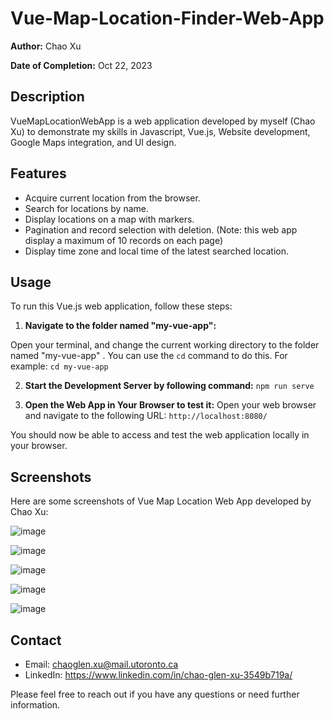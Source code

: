 # Vue-Map-Location-Finder-Web-App

**Author:** Chao Xu

**Date of Completion:** Oct 22, 2023

## Description

VueMapLocationWebApp is a web application developed by myself (Chao Xu) to demonstrate my skills in Javascript, Vue.js, Website development, Google Maps integration, and UI design.


## Features

- Acquire current location from the browser.
- Search for locations by name.
- Display locations on a map with markers.
- Pagination and record selection with deletion. (Note: this web app display a maximum of 10 records on each page)
- Display time zone and local time of the latest searched location.

## Usage

To run this Vue.js web application, follow these steps:

1. **Navigate to the folder named "my-vue-app":**
 
 Open your terminal, and change the current working directory to the folder named "my-vue-app" . You can use the `cd` command to do this. For example:
 `cd my-vue-app`
 
2. **Start the Development Server by following command:**
`npm run serve`

3. **Open the Web App in Your Browser to test it:**
Open your web browser and navigate to the following URL:
`http://localhost:8080/`

You should now be able to access and test the web application locally in your browser.

## Screenshots

Here are some screenshots of Vue Map Location Web App developed by Chao Xu:

![image](https://github.com/ChaoGlenXu/Vue-Map-Location-Web-App/assets/59375616/5cf43a9f-6047-4e5f-93bc-2928fe570e9c)

![image](https://github.com/ChaoGlenXu/Vue-Map-Location-Web-App/assets/59375616/754381c0-81f8-4093-896e-6777c4f0cd35)

![image](https://github.com/ChaoGlenXu/Vue-Map-Location-Web-App/assets/59375616/9fed9755-0665-470d-825d-1e61e08769c0)

![image](https://github.com/ChaoGlenXu/Vue-Map-Location-Web-App/assets/59375616/aecd0131-9761-4242-8cd7-9d607cb20750)

![image](https://github.com/ChaoGlenXu/Vue-Map-Location-Web-App/assets/59375616/cebdaac3-4812-4383-ab7b-95dd7b98fd6c)


## Contact

- Email: chaoglen.xu@mail.utoronto.ca
- LinkedIn: https://www.linkedin.com/in/chao-glen-xu-3549b719a/

Please feel free to reach out if you have any questions or need further information.

